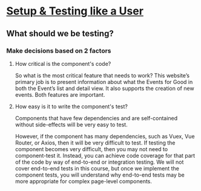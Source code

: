 # [Setup & Testing like a User](https://www.vuemastery.com/courses/real-world-testing/setup-&-testing-like-a-user)

## What should we be testing?

### Make decisions based on 2 factors

1. How critical is the component's code?

   So what is the most critical feature that needs to work? This website’s primary job is to present information about what the Events for Good in both the Event’s list and detail view. It also supports the creation of new events. Both features are important.

2. How easy is it to write the component's test?

    Components that have few dependencies and are self-contained without side-effects will be very easy to test.

    However, if the component has many dependencies, such as Vuex, Vue Router, or Axios, then it will be very difficult to test. If testing the component becomes very difficult, then you may not need to component-test it. Instead, you can achieve code coverage for that part of the code by way of end-to-end or integration testing. We will not cover end-to-end tests in this course, but once we implement the component tests, you will understand why end-to-end tests may be more appropriate for complex page-level components.
